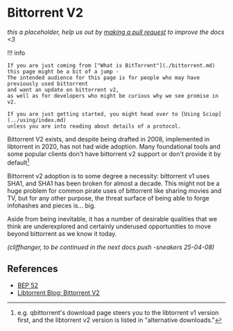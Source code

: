 # Bittorrent V2

<div class="big-emphasis" markdown="1">

*this a placeholder, help us out by [making a pull request](/docs/develop/contributing/)
to improve the docs <3*

</div>

!!! info

    If you are just coming from ["What is BitTorrent"](./bittorrent.md)
    this page might be a bit of a jump -
    The intended audience for this page is for people who may have previously used bittorrent
    and want an update on bittorrent v2,
    as well as for developers who might be curious why we see promise in v2.

    If you are just getting started, you might head over to [Using Sciop](../using/index.md)
    unless you are into reading about details of a protocol.

Bittorrent V2 exists, and despite being drafted in 2008, implemented in libtorrent in 2020,
has not had wide adoption.
Many foundational tools and some popular clients don't have bittorrent v2 support
or don't provide it by default[^qbtv1] 

Bittorrent v2 adoption is to some degree a necessity:
bittorrent v1 uses SHA1, and SHA1 has been broken for almost a decade.
This might not be a huge problem for common pirate uses of bittorrent
like sharing movies and TV,
but for any other purpose, 
the threat surface of being able to forge infohashes and pieces is... big.

Aside from being inevitable, it has a number of desirable qualities
that we think are underexplored and certainly underused opportunities
to move beyond bittorrent as we know it today.

*(cliffhanger, to be continued in the next docs push -sneakers 25-04-08)*


## References

- [BEP 52](https://www.bittorrent.org/beps/bep_0052.html)
- [Libtorrent Blog: Bittorrent V2](https://blog.libtorrent.org/2020/09/bittorrent-v2/)


[^qbtv1]: e.g. qbittorrent's download page steers you to the libtorrent v1 version first,
    and the libtorrent v2 version is listed in "alternative downloads."

